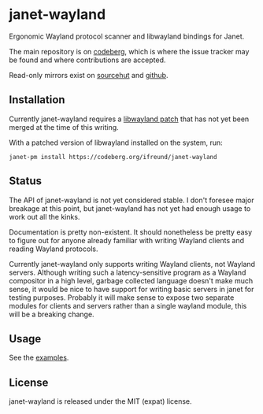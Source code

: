 # janet-wayland

Ergonomic Wayland protocol scanner and libwayland bindings for Janet.

The main repository is on [codeberg](https://codeberg.org/ifreund/janet-wayland),
which is where the issue tracker may be found and where contributions are accepted.

Read-only mirrors exist on [sourcehut](https://git.sr.ht/~ifreund/janet-wayland)
and [github](https://github.com/ifreund/janet-wayland).

## Installation

Currently janet-wayland requires a
[libwayland patch](https://gitlab.freedesktop.org/wayland/wayland/-/merge_requests/485)
that has not yet been merged at the time of this writing.

With a patched version of libwayland installed on the system, run:

```
janet-pm install https://codeberg.org/ifreund/janet-wayland
```

## Status

The API of janet-wayland is not yet considered stable. I don't foresee major
breakage at this point, but janet-wayland has not yet had enough usage to work
out all the kinks.

Documentation is pretty non-existent. It should nonetheless be pretty easy to
figure out for anyone already familiar with writing Wayland clients and reading
Wayland protocols.

Currently janet-wayland only supports writing Wayland clients, not Wayland
servers. Although writing such a latency-sensitive program as a Wayland
compositor in a high level, garbage collected language doesn't make much sense,
it would be nice to have support for writing basic servers in janet for testing
purposes. Probably it will make sense to expose two separate modules for clients
and servers rather than a single wayland module, this will be a breaking change.

## Usage

See the [examples](example/).

## License

janet-wayland is released under the MIT (expat) license.
